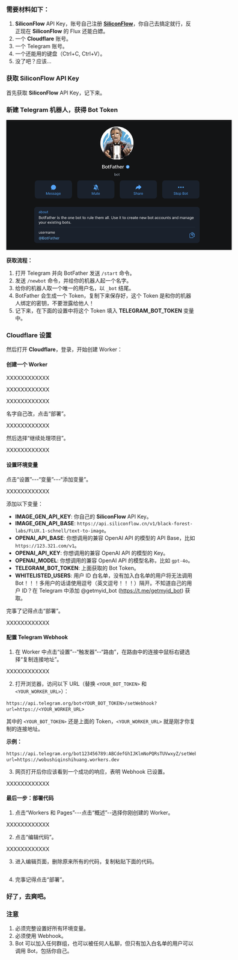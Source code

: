 ### 需要材料如下：

1. **SiliconFlow** API Key，账号自己注册 [**SiliconFlow**](https://siliconflow.cn/)，你自己去搞定就行，反正现在 **SiliconFlow** 的 Flux 还能白嫖。
2. 一个 **Cloudflare** 账号。
3. 一个 Telegram 账号。
4. 一个还能用的键盘（Ctrl+C, Ctrl+V）。
5. 没了吧？应该...

### 获取 SiliconFlow API Key

首先获取 **SiliconFlow** API Key，记下来。

### 新建 Telegram 机器人，获得 Bot Token

<img style="max-width: 600px;" alt="image" src="doc/pics/tutorial_1.png">

**获取流程：**

1. 打开 Telegram 并向 BotFather 发送 `/start` 命令。
2. 发送 `/newbot` 命令，并给你的机器人起一个名字。
3. 给你的机器人取一个唯一的用户名，以 `_bot` 结尾。
4. BotFather 会生成一个 Token，复制下来保存好，这个 Token 是和你的机器人绑定的密钥，不要泄露给他人！
5. 记下来，在下面的设置中将这个 Token 填入 **TELEGRAM_BOT_TOKEN** 变量中。

### Cloudflare 设置

然后打开 **Cloudflare**，登录，开始创建 Worker：

#### 创建一个 Worker

XXXXXXXXXXXX

XXXXXXXXXXXX

XXXXXXXXXXXX

名字自己改，点击“部署”。

XXXXXXXXXXXX

然后选择“继续处理项目”。

XXXXXXXXXXXX

#### 设置环境变量

点击“设置”---“变量”---“添加变量”。

XXXXXXXXXXXX

添加以下变量：


- **IMAGE_GEN_API_KEY**: 你自己的 **SiliconFlow** API Key。
- **IMAGE_GEN_API_BASE**: `https://api.siliconflow.cn/v1/black-forest-labs/FLUX.1-schnell/text-to-image`。
- **OPENAI_API_BASE**: 你想调用的兼容 OpenAI API 的模型的 API Base，比如 `https://123.321.com/v1`。
- **OPENAI_API_KEY**: 你想调用的兼容 OpenAI API 的模型的 Key。
- **OPENAI_MODEL**: 你想调用的兼容 OpenAI API 的模型名称，比如 `gpt-4o`。
- **TELEGRAM_BOT_TOKEN**: 上面获取的 Bot Token。
- **WHITELISTED_USERS**: 用户 ID 白名单，没有加入白名单的用户将无法调用 Bot！！！多用户的话请使用逗号（英文逗号！！！）隔开。不知道自己的用户 ID？在 Telegram 中添加 @getmyid_bot (https://t.me/getmyid_bot) 获取。

完事了记得点击“部署”。

XXXXXXXXXXXX

#### 配置 Telegram Webhook

1. 在 Worker 中点击“设置”--“触发器”--“路由”，在路由中的连接中鼠标右键选择“复制连接地址”。

XXXXXXXXXXXX


2. 打开浏览器，访问以下 URL（替换 `<YOUR_BOT_TOKEN>` 和 `<YOUR_WORKER_URL>`）：

```
https://api.telegram.org/bot<YOUR_BOT_TOKEN>/setWebhook?url=https://<YOUR_WORKER_URL>
```

其中的 `<YOUR_BOT_TOKEN>` 还是上面的 Token，`<YOUR_WORKER_URL>` 就是刚才你复制的连接地址。

**示例：**

```
https://api.telegram.org/bot123456789:ABCdefGhIJKlmNoPQRsTUVwxyZ/setWebhook?url=https://wobushiqinshihuang.workers.dev
```

3. 网页打开后你应该看到一个成功的响应，表明 Webhook 已设置。

XXXXXXXXXXXX

#### 最后一步：部署代码

1. 点击“Workers 和 Pages”---点击“概述”--选择你刚创建的 Worker。

XXXXXXXXXXXX

2. 点击“编辑代码”。

XXXXXXXXXXXX

3. 进入编辑页面，删除原来所有的代码，复制粘贴下面的代码。

```

```


4. 完事记得点击“部署”。

### 好了，去爽吧。

### 注意

1. 必须完整设置好所有环境变量。
2. 必须使用 Webhook。
3. Bot 可以加入任何群组，也可以被任何人私聊，但只有加入白名单的用户可以调用 Bot，包括你自己。
